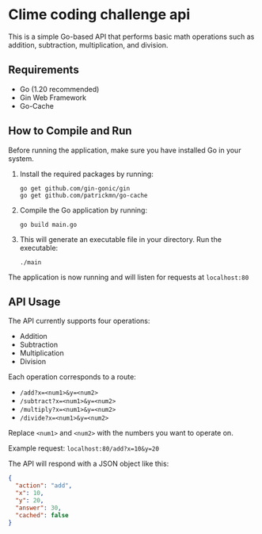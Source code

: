 # Clime coding challenge api

This is a simple Go-based API that performs basic math operations such as addition, subtraction, multiplication, and division.

## Requirements

- Go (1.20 recommended)
- Gin Web Framework
- Go-Cache

## How to Compile and Run

Before running the application, make sure you have installed Go in your system.

1. Install the required packages by running:
    ```shell
    go get github.com/gin-gonic/gin
    go get github.com/patrickmn/go-cache
    ```

2. Compile the Go application by running:
    ```shell
    go build main.go
    ```

3. This will generate an executable file in your directory. Run the executable:
    ```shell
    ./main
    ```

The application is now running and will listen for requests at `localhost:80`

## API Usage

The API currently supports four operations:

- Addition
- Subtraction
- Multiplication
- Division

Each operation corresponds to a route:

- `/add?x=<num1>&y=<num2>`
- `/subtract?x=<num1>&y=<num2>`
- `/multiply?x=<num1>&y=<num2>`
- `/divide?x=<num1>&y=<num2>`

Replace `<num1>` and `<num2>` with the numbers you want to operate on.

Example request: `localhost:80/add?x=10&y=20`

The API will respond with a JSON object like this:

```json
{
  "action": "add",
  "x": 10,
  "y": 20,
  "answer": 30,
  "cached": false
}
